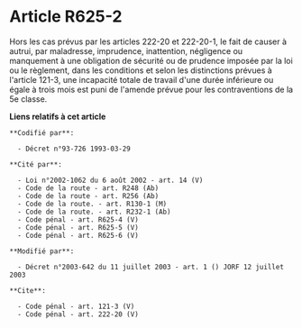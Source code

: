 # Article R625-2

Hors les cas prévus par les articles 222-20 et 222-20-1, le fait de causer à autrui, par maladresse, imprudence, inattention,
négligence ou manquement à une obligation de sécurité ou de prudence imposée par la loi ou le règlement, dans les conditions
et selon les distinctions prévues à l'article 121-3, une incapacité totale de travail d'une durée inférieure ou égale à trois
mois est puni de l'amende prévue pour les contraventions de la 5e classe.

**Liens relatifs à cet article**

	**Codifié par**:

	  - Décret n°93-726 1993-03-29

	**Cité par**:

	  - Loi n°2002-1062 du 6 août 2002 - art. 14 (V)
	  - Code de la route - art. R248 (Ab)
	  - Code de la route - art. R256 (Ab)
	  - Code de la route. - art. R130-1 (M)
	  - Code de la route. - art. R232-1 (Ab)
	  - Code pénal - art. R625-4 (V)
	  - Code pénal - art. R625-5 (V)
	  - Code pénal - art. R625-6 (V)

	**Modifié par**:

	  - Décret n°2003-642 du 11 juillet 2003 - art. 1 () JORF 12 juillet 2003

	**Cite**:

	  - Code pénal - art. 121-3 (V)
	  - Code pénal - art. 222-20 (V)
